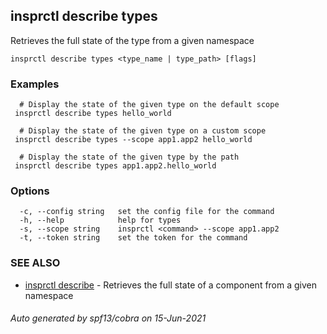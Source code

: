 ## insprctl describe types

Retrieves the full state of the type from a given namespace

```
insprctl describe types <type_name | type_path> [flags]
```

### Examples

```
  # Display the state of the given type on the default scope
 insprctl describe types hello_world

  # Display the state of the given type on a custom scope
 insprctl describe types --scope app1.app2 hello_world

  # Display the state of the given type by the path
 insprctl describe types app1.app2.hello_world

```

### Options

```
  -c, --config string   set the config file for the command
  -h, --help            help for types
  -s, --scope string    insprctl <command> --scope app1.app2
  -t, --token string    set the token for the command
```

### SEE ALSO

* [insprctl describe](insprctl_describe.md)	 - Retrieves the full state of a component from a given namespace

###### Auto generated by spf13/cobra on 15-Jun-2021
